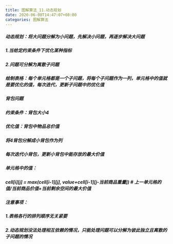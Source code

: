```yaml
---
title: 图解算法_11.动态规划
date: 2020-06-08T14:47:07+08:00
categories: 图解算法
---
```

##### 动态规划：将大问题分解为小问题，先解决小问题，再逐步解决大问题
##### 1.当给定约束条件下优化某种指标
##### 2.问题可分解为离散子问题
##### 绘制表格：每个单元格都是一个子问题，将每个子问题作为一列，单元格中的值就是要优化的值，每次迭代，更新子问题中的优化值

##### 背包问题
##### 约束条件：背包大小4
##### 优化值：背包中物品总价值
##### 将4背包分解成小背包作为列
##### 每次迭代小背包，更新小背包中能存放的最大价值

##### 单元格中的值：
##### cell[i][j] = max(cell[i-1][j], value+cell[i-1][j-当前商品重量]) # 上一单元格的值/当前商品价值+当前剩余空间的最大价值

##### 注意事项：
##### 1.表格各行的排列顺序无关紧要
##### 2.动态规划没法处理相互依赖的情况，只能处理问题可以分解为彼此独立且离散的子问题的情况